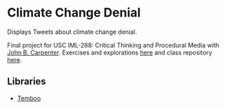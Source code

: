 # Climate Change Denial

Displays Tweets about climate change denial.

Final project for USC IML-288: Critical Thinking and Procedural Media with [John B. Carpenter](http://johnbcarpenter.com/). Exercises and explorations [here](https://github.com/whykatherine/climate-change-denial.git) and class repository [here](https://github.com/johnbcarpenter/USC_IML288).

## Libraries

* [Temboo](https://temboo.com/processing)